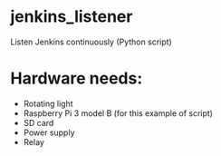 # jenkins_listener
Listen Jenkins continuously (Python script)

# Hardware needs:
- Rotating light
- Raspberry Pi 3 model B (for this example of script)
- SD card
- Power supply
- Relay
